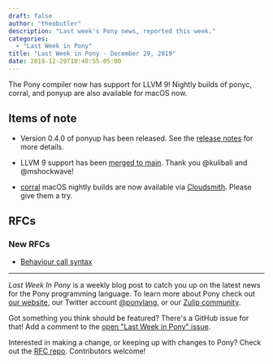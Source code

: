 ```yaml
---
draft: false
author: "theobutler"
description: "Last week's Pony news, reported this week."
categories:
  - "Last Week in Pony"
title: "Last Week in Pony - December 29, 2019"
date: 2019-12-29T10:40:55-05:00
---
```


The Pony compiler now has support for LLVM 9! Nightly builds of ponyc, corral, and ponyup are also available for macOS now.
<!--more-->

## Items of note

- Version 0.4.0 of ponyup has been released. See the [release notes](https://github.com/ponylang/ponyup/releases/tag/0.4.0) for more details.

- LLVM 9 support has been [merged to main](https://github.com/ponylang/ponyc/pull/3320). Thank you @kulibali and @mshockwave!

- [corral](https://github.com/ponylang/corral) macOS nightly builds are now available via [Cloudsmith](https://cloudsmith.io/~ponylang/repos/nightlies/packages/). Please give them a try.

## RFCs

### New RFCs

- [Behaviour call syntax](https://github.com/ponylang/rfcs/pull/156)

---

_Last Week In Pony_ is a weekly blog post to catch you up on the latest news for the Pony programming language. To learn more about Pony check out [our website](https://ponylang.io), our Twitter account [@ponylang](https://twitter.com/ponylang), or our [Zulip community](https://ponylang.zulipchat.com).

Got something you think should be featured? There's a GitHub issue for that! Add a comment to the [open "Last Week in Pony" issue](https://github.com/ponylang/ponylang.github.io/issues?q=is%3Aissue+is%3Aopen+label%3Alast-week-in-pony).

Interested in making a change, or keeping up with changes to Pony? Check out the [RFC repo](https://github.com/ponylang/rfcs). Contributors welcome!
